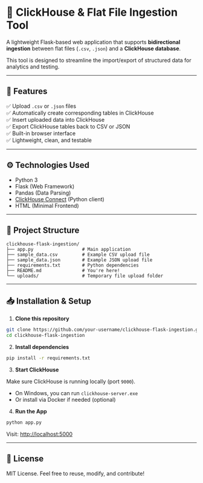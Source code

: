 
# 🧠 ClickHouse & Flat File Ingestion Tool

A lightweight Flask-based web application that supports **bidirectional ingestion** between flat files (`.csv`, `.json`) and a **ClickHouse database**.

This tool is designed to streamline the import/export of structured data for analytics and testing.

---

## 🚀 Features

✅ Upload `.csv` or `.json` files  
✅ Automatically create corresponding tables in ClickHouse  
✅ Insert uploaded data into ClickHouse  
✅ Export ClickHouse tables back to CSV or JSON  
✅ Built-in browser interface  
✅ Lightweight, clean, and testable

---

## ⚙️ Technologies Used

- Python 3
- Flask (Web Framework)
- Pandas (Data Parsing)
- [ClickHouse Connect](https://github.com/ClickHouse/clickhouse-connect) (Python client)
- HTML (Minimal Frontend)

---

## 📁 Project Structure

```
clickhouse-flask-ingestion/
├── app.py                  # Main application
├── sample_data.csv         # Example CSV upload file
├── sample_data.json        # Example JSON upload file
├── requirements.txt        # Python dependencies
├── README.md               # You're here!
└── uploads/                # Temporary file upload folder
```

---

## 📥 Installation & Setup

1. **Clone this repository**

```bash
git clone https://github.com/your-username/clickhouse-flask-ingestion.git
cd clickhouse-flask-ingestion
```

2. **Install dependencies**

```bash
pip install -r requirements.txt
```

3. **Start ClickHouse**

Make sure ClickHouse is running locally (port `9000`).

- On Windows, you can run `clickhouse-server.exe`  
- Or install via Docker if needed (optional)

4. **Run the App**

```bash
python app.py
```

Visit: [http://localhost:5000](http://localhost:5000)

---

## 📝 License

MIT License. Feel free to reuse, modify, and contribute!
